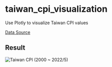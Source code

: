 # taiwan_cpi_visualization
Use Plotly to visualize Taiwan CPI values

[Data Source](https://www.dgbas.gov.tw/point.asp?index=2)

## Result
![Taiwan CPI (2000 ~ 2022/5)](https://i.imgur.com/VILnGBP.png)
